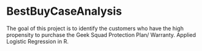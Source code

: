 # BestBuyCaseAnalysis
The goal of this project is to identify the customers who have the high propensity to purchase the Geek Squad Protection Plan/ Warranty.
Applied Logistic Regression in R.
